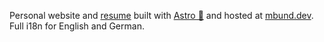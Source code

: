 Personal website and [resume](https://github.com/mbund/site/releases/latest) built with [Astro 🚀](https://astro.build) and hosted at [mbund.dev](https://mbund.dev). Full i18n for English and German.

